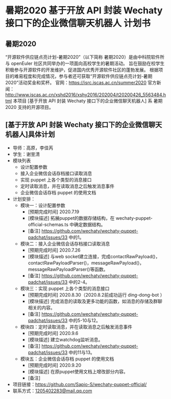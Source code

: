 # 暑期2020 基于开放 API 封装 Wechaty 接口下的企业微信聊天机器人 计划书

## 暑期2020
“开源软件供应链点亮计划-暑期2020”（以下简称 暑期2020）是由中科院软件所与 openEuler 社区共同举办的一项面向高校学生的暑期活动。
旨在鼓励在校学生积极参与开源软件的开发维护，促进国内优秀开源软件社区的蓬勃发展。
根据项目的难易程度和完成情况，参与者还可获取“开源软件供应链点亮计划-暑期2020”活动奖金和奖杯。
官网：https://isrc.iscas.ac.cn/summer2020 官方新闻：http://www.iscas.ac.cn/xshd2016/xshy2016/202004/t20200426_5563484.html
本项目 [基于开放 API 封装 Wechaty 接口下的企业微信聊天机器人] 系 暑期2020 支持的开源项目。

## [基于开放 API 封装 Wechaty 接口下的企业微信聊天机器人]具体计划

- 导师：高原，李佳芮
- 学生：谢昱清
- 模块列表
    - 设计配置参数
    - 接入企业微信会话存档接口读取消息
    - 实现 puppet 上各个类型的消息接口
    - 定时读取消息，并在读取消息之后触发消息事件
    - 企业微信会话存档 puppet 的使用文档
- 计划安排：
    - 模块一：设计配置参数
        - [预期完成时间] 2020.7.19
        - [模块描述] 拓展puppet的数据存储结构，在 wechaty-puppet-official-schemas.ts 中确定数据结构。
        - [备注] https://github.com/wechaty/wechaty-puppet-padchat/issues/33 中的1。
    - 模块二：接入企业微信会话存档接口读取消息
        - [预期完成时间] 2020.7.26
        - [模块描述] 与web socket建立连接，完成contactRawPayload()，contactRawPayloadParser()，messageRawPayload()， messageRawPayloadParser()等函数。
        - [备注] https://github.com/wechaty/wechaty-puppet-padchat/issues/33 中的2-4。
    - 模块三：实现 puppet 上各个类型的消息接口
        - [预期完成时间] 2020.8.30（2020.8.2前成功运行 ding-dong-bot ）
        - [模块描述] 完成消息的读取及更多功能的函数，如消息的存储及群聊相关的内容。
        - [备注]  https://github.com/wechaty/wechaty-puppet-padchat/issues/33 中的5-10与12。
    - 模块四：定时读取消息，并在读取消息之后触发消息事件
        - [预期完成时间] 2020.9.6
        - [模块描述] 建立watchdog监听消息。
        - [备注]  https://github.com/wechaty/wechaty-puppet-padchat/issues/33 中的11与13。
    - 模块五：企业微信会话存档 puppet 的使用文档
        - [预期完成时间] 2020.9.20
        - [模块描述] 在原puppet使用文档上增改部分内容。
        - [备注]
- 项目链接：https://github.com/Sapio-S/wechaty-puppet-official/
- 联系方式：1205402283@mail.qq.com